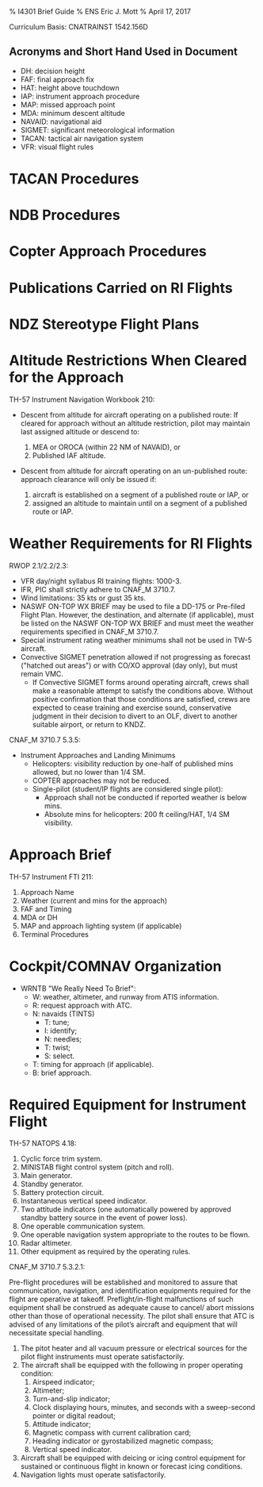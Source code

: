 % I4301 Brief Guide
% ENS Eric J. Mott
% April 17, 2017

Curriculum Basis: CNATRAINST 1542.156D

Acronyms and Short Hand Used in Document
----------------------------------------

- DH: decision height
- FAF: final approach fix
- HAT: height above touchdown
- IAP: instrument approach procedure
- MAP: missed approach point
- MDA: minimum descent altitude
- NAVAID: navigational aid
- SIGMET: significant meteorological information
- TACAN: tactical air navigation system
- VFR: visual flight rules

TACAN Procedures
================

NDB Procedures
==============

Copter Approach Procedures
==========================

Publications Carried on RI Flights
==================================

NDZ Stereotype Flight Plans
===========================

Altitude Restrictions When Cleared for the Approach
===================================================

TH-57 Instrument Navigation Workbook 210:

- Descent from altitude for aircraft operating on a published route: If cleared
  for approach without an altitude restriction, pilot may maintain last assigned
  altitude or descend to:
  1. MEA or OROCA (within 22 NM of NAVAID), or
  2. Published IAF altitude.

- Descent from altitude for aircraft operating on an un-published route:
  approach clearance will only be issued if:
  1. aircraft is established on a segment of a published route or IAP, or
  2. assigned an altitude to maintain until on a segment of a published route or
     IAP.

Weather Requirements for RI Flights
===================================

RWOP 2.1/2.2/2.3:

- VFR day/night syllabus RI training flights: 1000-3.
- IFR, PIC shall strictly adhere to CNAF_M 3710.7.
- Wind limitations: 35 kts or gust 35 kts.
- NASWF ON-TOP WX BRIEF may be used to file a DD-175 or Pre-filed Flight Plan.
  However, the destination, and alternate (if applicable), must be listed on the
  NASWF ON-TOP WX BRIEF and must meet the weather requirements specified in
  CNAF_M 3710.7.
- Special instrument rating weather minimums shall not be used in TW-5 aircraft.
- Convective SIGMET penetration allowed if not progressing as forecast ("hatched
  out areas") or with CO/XO approval (day only), but must remain VMC.
  - If Convective SIGMET forms around operating aircraft, crews shall make a
    reasonable attempt to satisfy the conditions above. Without positive
    confirmation that those conditions are satisfied, crews are expected to
    cease training and exercise sound, conservative judgment in their decision
    to divert to an OLF, divert to another suitable airport, or return to KNDZ.

CNAF_M 3710.7 5.3.5:

- Instrument Approaches and Landing Minimums
  - Helicopters: visibility reduction by one-half of published mins allowed, but
    no lower than 1/4 SM.
  - COPTER approaches may not be reduced.
  - Single-pilot (student/IP flights are considered single pilot):
    - Approach shall not be conducted if reported weather is below mins.
    - Absolute mins for helicopters: 200 ft ceiling/HAT, 1/4 SM visibility.

Approach Brief
==============

TH-57 Instrument FTI 211:

1. Approach Name
2. Weather (current and mins for the approach)
3. FAF and Timing
4. MDA or DH
5. MAP and approach lighting system (if applicable)
6. Terminal Procedures

Cockpit/COMNAV Organization
===========================

- WRNTB "We Really Need To Brief":
  - W: weather, altimeter, and runway from ATIS information.
  - R: request approach with ATC.
  - N: navaids (TINTS)
    - T: tune;
    - I: identify;
    - N: needles;
    - T: twist;
    - S: select.
  - T: timing for approach (if applicable).
  - B: brief approach.

Required Equipment for Instrument Flight
========================================

TH-57 NATOPS 4.18:

1. Cyclic force trim system.
2. MINISTAB flight control system (pitch and roll).
3. Main generator.
4. Standby generator.
5. Battery protection circuit.
6. Instantaneous vertical speed indicator.
7. Two attitude indicators (one automatically powered by approved standby
   battery source in the event of power loss).
8. One operable communication system.
9. One operable navigation system appropriate to the routes to be flown.
10. Radar altimeter.
11. Other equipment as required by the operating rules.


CNAF_M 3710.7 5.3.2.1:

Pre-flight procedures will be established and monitored to assure that
communication, navigation, and identification equipments required for the flight
are operative at takeoff. Preflight/in-flight malfunctions of such equipment
shall be construed as adequate cause to cancel/ abort missions other than those
of operational necessity. The pilot shall ensure that ATC is advised of any
limitations of the pilot’s aircraft and equipment that will necessitate special
handling.

1. The pitot heater and all vacuum pressure or electrical sources for the pilot
   flight instruments must operate satisfactorily.
2. The aircraft shall be equipped with the following in proper operating
   condition:
    1. Airspeed indicator;
    2. Altimeter;
    3. Turn-and-slip indicator;
    4. Clock displaying hours, minutes, and seconds with a sweep-second pointer
       or digital readout;
    5. Attitude indicator;
    6. Magnetic compass with current calibration card;
    7. Heading indicator or gyrostabilized magnetic compass;
    8. Vertical speed indicator.
3. Aircraft shall be equipped with deicing or icing control equipment for
   sustained or continuous flight in known or forecast icing conditions.
4. Navigation lights must operate satisfactorily.
